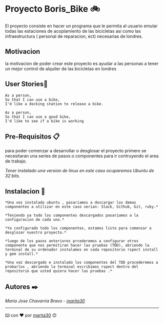 # Proyecto Boris_Bike 🚲

El proyecto consiste en hacer un programa que le permita al usuario emular todas las estaciones de acoplamiento de las bicicletas asi como
las infraestructura ( personal de reparacion, ect) necesarias de londres.

## Motivacion

la motivacion de poder crear este proyecto es ayudar a las personas a tener un mejor control de alquiler de las bicicletas en londres

## User Stories👥
```
As a person,
So that I can use a bike,
I'd like a docking station to release a bike.

As a person,
So that I can use a good bike,
I'd like to see if a bike is working

```

## Pre-Requisitos 📋

para poder comenzar a desarrollar o desglosar el proyecto primero se necesitaran una series de pasos o componentes para ir contruyendo el area de trabajo.

*Tener instalado una version de linux en este caso ocuparemos Ubuntu de 32 bits.*

## Instalacion 🔧
```
*Una vez instalado ubuntu , pasariamos a descargar los demas componentes a utilizar en este caso serian: Slack, Github, Git, ruby.*

*Teniendo ya todo los componentes descargados pasariamos a la configuracion de cada uno.*

*Ya configurado todo los componentes, estamos listo para comenzar a desglozar nuestro proyecto.*

*luego de los pasos anteriores prcederemos a configurar otros componente que nos permitiran hacer las pruebas (TDD), abriendo la terminal de su ordenador instalamos en cada repositorio rspect install y gem install.*

*Una vez descargado e instalado los componentes del TDD procederemos a probarlos , abriendo la terminal escribimos rspect dentro del repositorio que usted quiera hacer las pruebas .*

```
## Autores ✒️

*Maria Jose Chavarria Bravo - [marita30](https://github.com/marita30)*

---
⌨️ con ❤️ por  [marita30](https://github.com/marita30) 😊 


